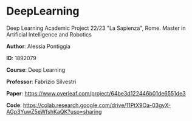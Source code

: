 # DeepLearning
Deep Learning Academic Project 22/23 "La Sapienza", Rome. 
Master in Artificial Intelligence and Robotics

**Author**: Alessia Pontiggia

**ID**: 1892079

**Course**: Deep Learning

**Professor**: Fabrizio Silvestri

**Paper**: https://www.overleaf.com/project/64be3d122446b01de6551de3

**Code**: https://colab.research.google.com/drive/11PtX9Oa-03gvX-AGp3YuwZ5eWfshKaQK?usp=sharing
